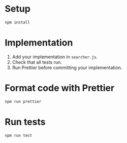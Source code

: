 # Setup

```bash
npm install
```

# Implementation

1. Add your implementation in `searcher.js`.
2. Check that all tests run.
3. Run Prettier before committing your implementation.

# Format code with Prettier

```bash
npm run prettier
```

# Run tests

```bash
npm run test
```
